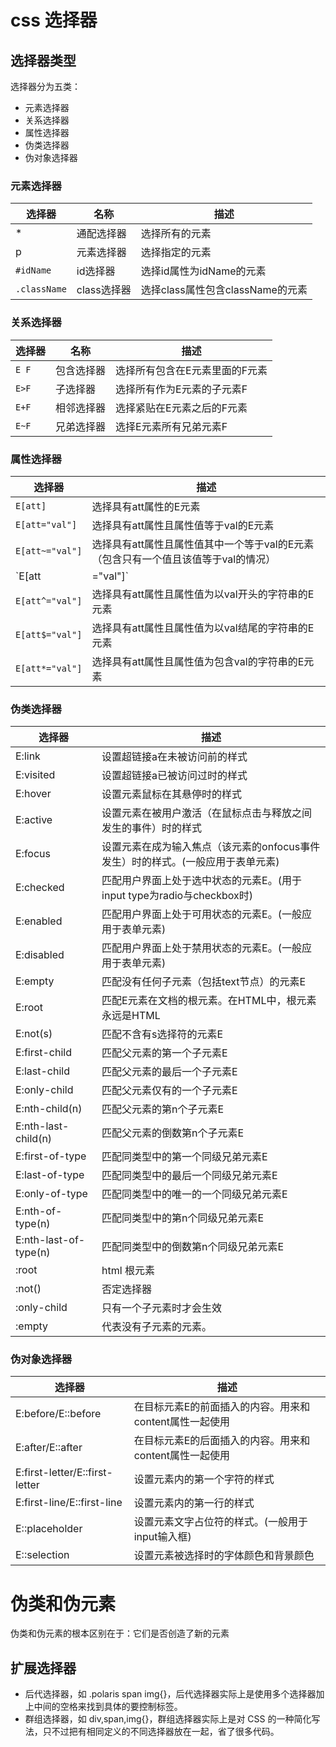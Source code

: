 # css 选择器
## 选择器类型
选择器分为五类：
- 元素选择器
- 关系选择器
- 属性选择器
- 伪类选择器
- 伪对象选择器

### 元素选择器



选择器|名称|描述
--|--|--|
* | 通配选择器 | 选择所有的元素
p | 元素选择器 | 选择指定的元素
`#idName` |id选择器 | 选择id属性为idName的元素
`.className` | class选择器 | 选择class属性包含className的元素

### 关系选择器
选择器|名称|描述
--|--|--|
`E F`  | 包含选择器 | 选择所有包含在E元素里面的F元素
`E>F` | 子选择器 | 选择所有作为E元素的子元素F
`E+F` | 相邻选择器 | 选择紧贴在E元素之后的F元素
`E~F` | 兄弟选择器 | 选择E元素所有兄弟元素F

### 属性选择器
选择器 | 描述
--|--|
`E[att]` | 选择具有att属性的E元素
`E[att="val"]`|	选择具有att属性且属性值等于val的E元素
`E[att~="val"]`|	选择具有att属性且属性值其中一个等于val的E元素（包含只有一个值且该值等于val的情况）
`E[att|="val"]`	| 选择具有att属性且属性值为以val开头并用连接符-分隔的字符串的E元素，如果属性值仅为val，也将被选择
`E[att^="val"]`	| 选择具有att属性且属性值为以val开头的字符串的E元素
`E[att$="val"]`	| 选择具有att属性且属性值为以val结尾的字符串的E元素
`E[att*="val"]`	| 选择具有att属性且属性值为包含val的字符串的E元素

### 伪类选择器
选择器 | 描述
--|--|
E:link | 设置超链接a在未被访问前的样式
E:visited | 设置超链接a已被访问过时的样式
E:hover | 设置元素鼠标在其悬停时的样式
E:active | 设置元素在被用户激活（在鼠标点击与释放之间发生的事件）时的样式
E:focus	|设置元素在成为输入焦点（该元素的onfocus事件发生）时的样式。(一般应用于表单元素)
E:checked|	匹配用户界面上处于选中状态的元素E。(用于input type为radio与checkbox时)
E:enabled	|匹配用户界面上处于可用状态的元素E。(一般应用于表单元素)
E:disabled|	匹配用户界面上处于禁用状态的元素E。(一般应用于表单元素)
E:empty|	匹配没有任何子元素（包括text节点）的元素E
E:root|	匹配E元素在文档的根元素。在HTML中，根元素永远是HTML
E:not(s)|	匹配不含有s选择符的元素E
E:first-child	|匹配父元素的第一个子元素E
E:last-child|	匹配父元素的最后一个子元素E
E:only-child|	匹配父元素仅有的一个子元素E
E:nth-child(n)|	匹配父元素的第n个子元素E
E:nth-last-child(n)|	匹配父元素的倒数第n个子元素E
E:first-of-type |	匹配同类型中的第一个同级兄弟元素E
E:last-of-type|	匹配同类型中的最后一个同级兄弟元素E
E:only-of-type|	匹配同类型中的唯一的一个同级兄弟元素E
E:nth-of-type(n)	| 匹配同类型中的第n个同级兄弟元素E
E:nth-last-of-type(n)|	匹配同类型中的倒数第n个同级兄弟元素E
:root | html 根元素
:not() | 否定选择器
:only-child | 只有一个子元素时才会生效
:empty | 代表没有子元素的元素。

### 伪对象选择器
选择器 | 描述
--|--|
E:before/E::before |	在目标元素E的前面插入的内容。用来和content属性一起使用
E:after/E::after|	在目标元素E的后面插入的内容。用来和content属性一起使用
E:first-letter/E::first-letter |	设置元素内的第一个字符的样式
E:first-line/E::first-line|	设置元素内的第一行的样式
E::placeholder |	设置元素文字占位符的样式。(一般用于input输入框)
E::selection|	设置元素被选择时的字体颜色和背景颜色

# 伪类和伪元素
伪类和伪元素的根本区别在于：它们是否创造了新的元素

## 扩展选择器

- 后代选择器，如 .polaris span img{}，后代选择器实际上是使用多个选择器加上中间的空格来找到具体的要控制标签。
- 群组选择器，如 div,span,img{}，群组选择器实际上是对 CSS 的一种简化写法，只不过把有相同定义的不同选择器放在一起，省了很多代码。

